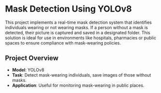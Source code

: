 # Mask Detection Using YOLOv8

This project implements a real-time mask detection system that identifies individuals wearing or not wearing masks. If a person without a mask is detected, their picture is captured and saved in a designated folder. This solution is ideal for use in environments like hospitals, pharmacies or public spaces to ensure compliance with mask-wearing policies.

## Project Overview

- **Model**: YOLOv8
- **Task**: Detect mask-wearing individuals, save images of those without masks.
- **Application**: Useful for monitoring mask-wearing in public places.



